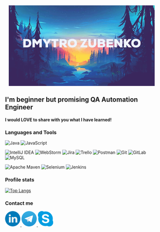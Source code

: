 <p align="center">
  <img src="https://github.com/dima123493/dima123493/blob/main/assets/giphy.gif" alt="animated" />
</p>

## I'm beginner but promising QA Automation Engineer

#### I would LOVE to share with you what I have learned!

### Languages and Tools
![Java](https://img.shields.io/badge/Java-FF8B00?style=for-the-badge&logo=Java)
![JavaScript](https://img.shields.io/badge/javascript-%23323330.svg?style=for-the-badge&logo=javascript&logoColor=%23F7DF1E)

![IntelliJ IDEA](https://img.shields.io/badge/IntelliJIDEA-000000.svg?style=for-the-badge&logo=intellij-idea&logoColor=white)
![WebStorm](https://img.shields.io/badge/webstorm-143?style=for-the-badge&logo=webstorm&logoColor=white&color=black)
![Jira](https://img.shields.io/badge/jira-%230A0FFF.svg?style=for-the-badge&logo=jira&logoColor=white)
![Trello](https://img.shields.io/badge/Trello-%23026AA7.svg?style=for-the-badge&logo=Trello&logoColor=white)
![Postman](https://img.shields.io/badge/Postman-FF6C37?style=for-the-badge&logo=postman&logoColor=white)
![Git](https://img.shields.io/badge/git-%23F05033.svg?style=for-the-badge&logo=git&logoColor=white)
![GitLab](https://img.shields.io/badge/gitlab-%23181717.svg?style=for-the-badge&logo=gitlab&logoColor=white)
![MySQL](https://img.shields.io/badge/mysql-%2300f.svg?style=for-the-badge&logo=mysql&logoColor=white)

![Apache Maven](https://img.shields.io/badge/Apache%20Maven-C71A36?style=for-the-badge&logo=Apache%20Maven&logoColor=white)
![Selenium](https://img.shields.io/badge/-selenium-%43B02A?style=for-the-badge&logo=selenium&logoColor=white)
![Jenkins](https://img.shields.io/badge/jenkins-%232C5263.svg?style=for-the-badge&logo=jenkins&logoColor=white)

### Profile stats
[![Top Langs](https://github-readme-stats.vercel.app/api/top-langs/?username=dima123493&layout=compact)](https://github.com/anuraghazra/github-readme-stats)

### Contact me
<div id="contacts">
  <a href="https://www.linkedin.com/in/dmytrozubenko/">
    <img src="https://github.com/dima123493/dima123493/blob/main/assets/linkedIn%20logo.png" width="50" height="50" alt="LinkedIn"/>
  </a>
  <a href="https://t.me/dmytro_zubenko">
    <img src="https://github.com/dima123493/dima123493/blob/main/assets/telegram%20logo.png" width="50" height="50" alt="Telegram"/>
  </a>
  <a href="skype:dima.zubenko1?chat">
    <img src="https://github.com/dima123493/dima123493/blob/main/assets/skype%20logo.png" width="50" height="50" alt="Skype"/>
  </a>
</div>

<!-- 
![Apache Kafka](https://img.shields.io/badge/Apache%20Kafka-000?style=for-the-badge&logo=apachekafka)
![React](https://img.shields.io/badge/react-%2320232a.svg?style=for-the-badge&logo=react&logoColor=%2361DAFB)
![Atom](https://img.shields.io/badge/Atom-%2366595C.svg?style=for-the-badge&logo=atom&logoColor=white)
![Postgres](https://img.shields.io/badge/postgres-%23316192.svg?style=for-the-badge&logo=postgresql&logoColor=white)
![MongoDB](https://img.shields.io/badge/MongoDB-%234ea94b.svg?style=for-the-badge&logo=mongodb&logoColor=white)
![Linux](https://img.shields.io/badge/Linux-FCC624?style=for-the-badge&logo=linux&logoColor=black)
![Ubuntu](https://img.shields.io/badge/Ubuntu-E95420?style=for-the-badge&logo=ubuntu&logoColor=white)

![Signal](https://img.shields.io/badge/Signal-%23039BE5.svg?style=for-the-badge&logo=Signal&logoColor=white)
![Skype](https://img.shields.io/badge/Skype-%2300AFF0.svg?style=for-the-badge&logo=Skype&logoColor=white)
![Slack](https://img.shields.io/badge/Slack-4A154B?style=for-the-badge&logo=slack&logoColor=white)
![Telegram](https://img.shields.io/badge/Telegram-2CA5E0?style=for-the-badge&logo=telegram&logoColor=white)
![Viber](https://img.shields.io/badge/Viber-8B66A9?style=for-the-badge&logo=viber&logoColor=white) -->
